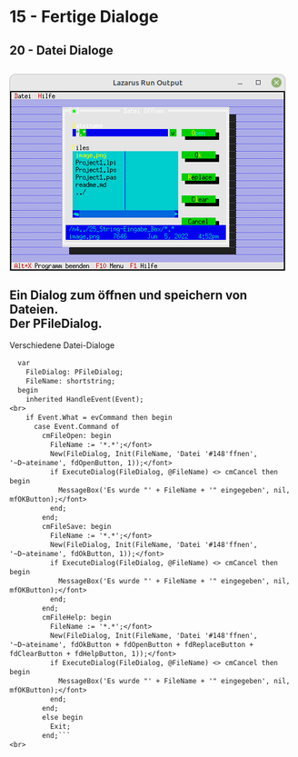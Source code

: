 # 15 - Fertige Dialoge
## 20 - Datei Dialoge
<img src="image.png" alt="Selfhtml"><br><br>
Ein Dialog zum öffnen und speichern von Dateien.<br>
Der <b>PFileDialog</b>.<br>
---
Verschiedene Datei-Dialoge<br>
```pascal>  procedure TMyApp.HandleEvent(var Event: TEvent);
  var
    FileDialog: PFileDialog;
    FileName: shortstring;
  begin
    inherited HandleEvent(Event);
<br>
    if Event.What = evCommand then begin
      case Event.Command of
        cmFileOpen: begin
          FileName := '*.*';</font>
          New(FileDialog, Init(FileName, 'Datei '#148'ffnen', '~D~ateiname', fdOpenButton, 1));</font>
          if ExecuteDialog(FileDialog, @FileName) <> cmCancel then begin
            MessageBox('Es wurde "' + FileName + '" eingegeben', nil, mfOKButton);</font>
          end;
        end;
        cmFileSave: begin
          FileName := '*.*';</font>
          New(FileDialog, Init(FileName, 'Datei '#148'ffnen', '~D~ateiname', fdOkButton, 1));</font>
          if ExecuteDialog(FileDialog, @FileName) <> cmCancel then begin
            MessageBox('Es wurde "' + FileName + '" eingegeben', nil, mfOKButton);</font>
          end;
        end;
        cmFileHelp: begin
          FileName := '*.*';</font>
          New(FileDialog, Init(FileName, 'Datei '#148'ffnen', '~D~ateiname', fdOkButton + fdOpenButton + fdReplaceButton + fdClearButton + fdHelpButton, 1));</font>
          if ExecuteDialog(FileDialog, @FileName) <> cmCancel then begin
            MessageBox('Es wurde "' + FileName + '" eingegeben', nil, mfOKButton);</font>
          end;
        end;
        else begin
          Exit;
        end;```
<br>
